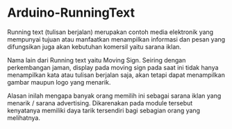 # Arduino-RunningText
Running text (tulisan berjalan) merupakan contoh media elektronik yang mempunyai tujuan atau manfaatkan menampilkan informasi dan pesan yang difungsikan juga akan kebutuhan komersil yaitu sarana iklan.

Nama lain dari Running text yaitu Moving Sign. Seiring dengan perkembangan jaman,  display pada moving sign pada saat ini tidak hanya menampilkan kata atau tulisan berjalan saja, akan tetapi dapat menampilkan gambar maupun logo yang menarik.

Alasan inilah mengapa banyak orang memilih ini sebagai sarana iklan yang menarik / sarana advertising. Dikarenakan pada module tersebut kenyatanya memiliki daya tarik tersendiri bagi sebagian orang yang melihatnya.
